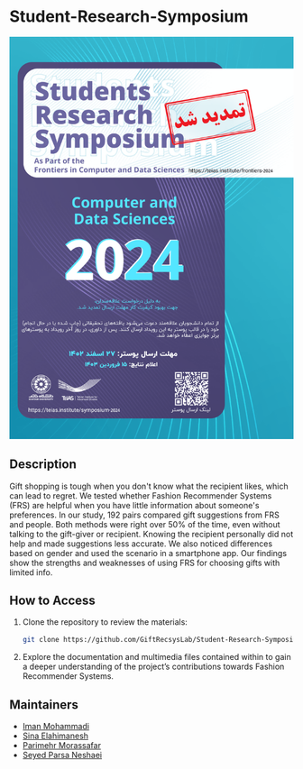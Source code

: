 # Student-Research-Symposium

<div align="center">
  <img 
    style="width: 700px;"
    src="https://github.com/GiftRecsysLab/Student-Research-Symposium/blob/main/Event.png">
</div>


## Description
Gift shopping is tough when you don't know what the recipient likes, which can lead to regret. We tested whether Fashion Recommender Systems (FRS) are helpful when you have little information about someone's preferences. In our study, 192 pairs compared gift suggestions from FRS and people. Both methods were right over 50% of the time, even without talking to the gift-giver or recipient. Knowing the recipient personally did not help and made suggestions less accurate. We also noticed differences based on gender and used the scenario in a smartphone app. Our findings show the strengths and weaknesses of using FRS for choosing gifts with limited info.

## How to Access
1. Clone the repository to review the materials:
   ```bash
   git clone https://github.com/GiftRecsysLab/Student-Research-Symposium
   ```

2. Explore the documentation and multimedia files contained within to gain a deeper understanding of the project’s contributions towards Fashion Recommender Systems.

## Maintainers

- [Iman Mohammadi](https://github.com/Imanm02)
- [Sina Elahimanesh](https://github.com/SinaElahimanesh)
- [Parimehr Morassafar](https://github.com/parimehrmorassa)
- [Seyed Parsa Neshaei](https://github.com/spneshaei)